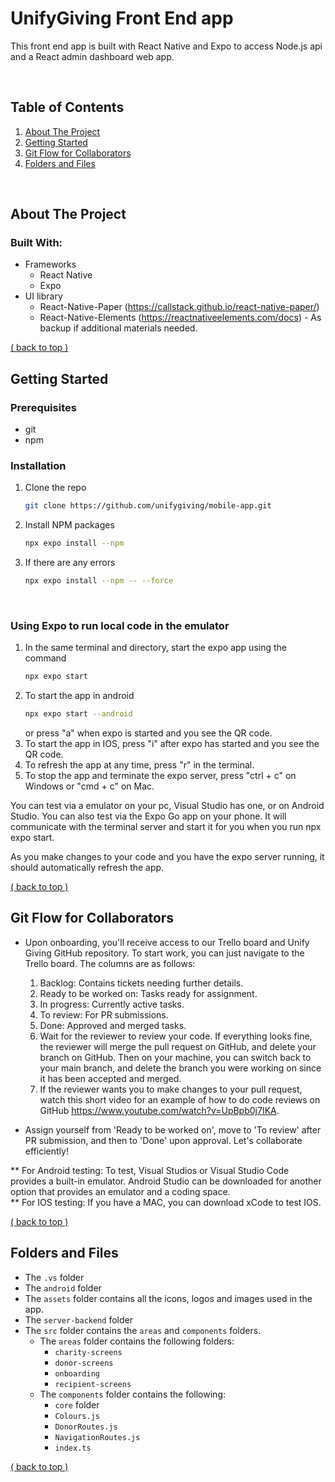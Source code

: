 # UnifyGiving Front End app

<p>This front end app is built with React Native and Expo to access Node.js api and a React admin dashboard web app.</p>
<br />

<!-- TABLE OF CONTENTS -->

## Table of Contents
<ol>
    <li><a href="#about-the-project">About The Project</a></li>
    <li><a href="#getting-started">Getting Started</a></li>
    <li><a href="#git-flow-for-collaborators">Git Flow for Collaborators</a></li>
    <li><a href="#folders-and-files">Folders and Files</a></li>
</ol>
<br />

<!-- ABOUT THE PROJECT -->

## About The Project

### Built With:

  * Frameworks
    * React Native
    * Expo
  * UI library
    * React-Native-Paper (https://callstack.github.io/react-native-paper/)
    * React-Native-Elements (https://reactnativeelements.com/docs) - As backup if additional materials needed.


<a href="#unifygiving-v1-front-end-app">( back to top )</a>

<!-- GETTING STARTED -->

## Getting Started

### Prerequisites

- git
- npm

<!-- INSTALLATION & SETUP -->

### Installation

1. Clone the repo
   ```sh
   git clone https://github.com/unifygiving/mobile-app.git
   ```
2. Install NPM packages
   ```sh
   npx expo install --npm
   ```
3. If there are any errors
   ```sh
   npx expo install --npm -- --force
   ```
   <br />

### Using Expo to run local code in the emulator
   
1. In the same terminal and directory, start the expo app using the command
   ```sh
   npx expo start
   ```
2. To start the app in android
   ```sh
   npx expo start --android
   ```
   or press "a" when expo is started and you see the QR code.
3. To start the app in IOS, press "i" after expo has started and you see the QR code.
4.  To refresh the app at any time, press "r" in the terminal.
5.  To stop the app and terminate the expo server, press "ctrl + c" on Windows or "cmd + c" on Mac.

You can test via a emulator on your pc, Visual Studio has one, or on Android Studio.
You can also test via the Expo Go app on your phone. It will communicate with the terminal server and start it for you when you run npx expo start.

As you make changes to your code and you have the expo server running, it should automatically refresh the app. 
   
<a href="#unifygiving-v1-front-end-app">( back to top )</a>

## Git Flow for Collaborators

- Upon onboarding, you'll receive access to our Trello board and Unify Giving GitHub repository. To start work, you can just navigate to the Trello board. The columns are as follows:
      <br/>
      
  1. Backlog: Contains tickets needing further details.
  2. Ready to be worked on: Tasks ready for assignment.
  3. In progress: Currently active tasks.
  4. To review: For PR submissions.
  5. Done: Approved and merged tasks.
  6. Wait for the reviewer to review your code. If everything looks fine, the reviewer will merge the pull request on GitHub, and delete your branch on GitHub. Then on your machine, you can switch back to your main branch, and delete the branch you were working on since it has been accepted and merged.
  7. If the reviewer wants you to make changes to your pull request, watch this short video for an example of how to do code reviews on GitHub https://www.youtube.com/watch?v=UpBpb0j7IKA.
     <br/>
     
- Assign yourself from 'Ready to be worked on', move to 'To review' after PR submission, and then to 'Done' upon approval. Let's collaborate efficiently! 
    <br/>
    
** For Android testing: To test, Visual Studios or Visual Studio Code provides a built-in emulator. Android Studio can be downloaded for another option that provides an emulator and a coding space.<br/>
** For IOS testing: If you have a MAC, you can download xCode to test IOS. 

<a href="#unifygiving-v1-front-end-app">( back to top )</a>

## Folders and Files
* The `.vs` folder
* The `android` folder
* The `assets` folder contains all the icons, logos and images used in the app.
* The `server-backend` folder
* The `src` folder contains the `areas` and `components` folders.
  * The `areas` folder contains the following folders:
    * `charity-screens`
    * `donor-screens`
    * `onboarding`
    * `recipient-screens`
  * The `components` folder contains the following:
    * `core` folder
    * `Colours.js`
    * `DonorRoutes.js`
    * `NavigationRoutes.js`
    * `index.ts`  

<a href="#unifygiving-v1-front-end-app">( back to top )</a>

